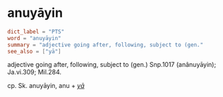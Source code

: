 # anuyāyin

``` toml
dict_label = "PTS"
word = "anuyāyin"
summary = "adjective going after, following, subject to (gen."
see_also = ["yā"]
```

adjective going after, following, subject to (gen.) Snp.1017 (anânuyāyin); Ja.vi.309; Mil.284.

cp. Sk. anuyāyin, anu \+ *[yā](yā.md)*

